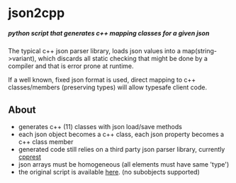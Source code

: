 # json2cpp
##### python script that generates c++ mapping classes for a given json


The typical c++ json parser library, loads json values into a map(string->variant), which discards all static checking that might be done by a compiler and that is error prone at runtime.

If a well known, fixed json format is used, direct mapping to c++ classes/members (preserving types) will allow typesafe client code.

## About
* generates c++ (11) classes with json load/save methods
* each json object becomes a c++ class, each json property becomes a c++ class member
* generated code still relies on a third party json parser library, currently [cpprest](https://github.com/Microsoft/cpprestsdk)
* json arrays must be homogeneous (all elements must have same 'type')
* the original script is available [here](https://gist.github.com/soharu/5083914). (no subobjects supported)
